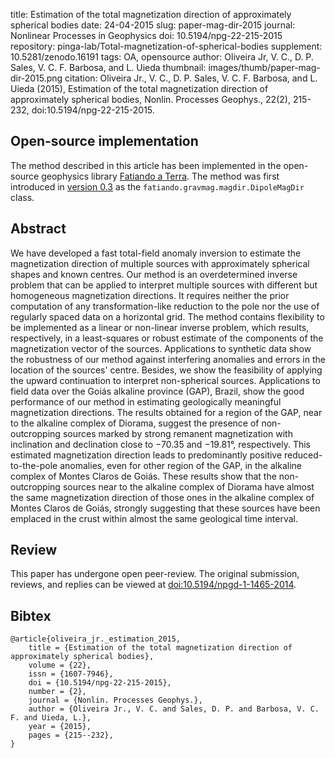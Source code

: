 title: Estimation of the total magnetization direction of approximately spherical bodies
date: 24-04-2015
slug: paper-mag-dir-2015
journal: Nonlinear Processes in Geophysics
doi: 10.5194/npg-22-215-2015
repository: pinga-lab/Total-magnetization-of-spherical-bodies
supplement: 10.5281/zenodo.16191
tags: OA, opensource
author: Oliveira Jr, V. C., D. P. Sales, V. C. F. Barbosa, and L. Uieda
thumbnail: images/thumb/paper-mag-dir-2015.png
citation: Oliveira Jr., V. C., D. P. Sales, V. C. F. Barbosa, and L. Uieda (2015), Estimation of the total magnetization direction of approximately spherical bodies, Nonlin. Processes Geophys., 22(2), 215-232, doi:10.5194/npg-22-215-2015.

## Open-source implementation

The method described in this article has been implemented in the open-source
geophysics library [Fatiando a Terra](http://www.fatiando.org).
The method was first introduced in
[version 0.3](http://dx.doi.org/10.5281/zenodo.16205)
as the `fatiando.gravmag.magdir.DipoleMagDir` class.

## Abstract

We have developed a fast total-field anomaly inversion to estimate the
magnetization direction of multiple sources with approximately spherical shapes
and known centres. Our method is an overdetermined inverse problem that can be
applied to interpret multiple sources with different but homogeneous
magnetization directions. It requires neither the prior computation of any
transformation-like reduction to the pole nor the use of regularly spaced data
on a horizontal grid. The method contains flexibility to be implemented as a
linear or non-linear inverse problem, which results, respectively, in a
least-squares or robust estimate of the components of the magnetization vector
of the sources. Applications to synthetic data show the robustness of our
method against interfering anomalies and errors in the location of the sources'
centre. Besides, we show the feasibility of applying the upward continuation to
interpret non-spherical sources. Applications to field data over the Goiás
alkaline province (GAP), Brazil, show the good performance of our method in
estimating geologically meaningful magnetization directions. The results
obtained for a region of the GAP, near to the alkaline complex of Diorama,
suggest the presence of non-outcropping sources marked by strong remanent
magnetization with inclination and declination close to −70.35 and −19.81°,
respectively. This estimated magnetization direction leads to predominantly
positive reduced-to-the-pole anomalies, even for other region of the GAP, in
the alkaline complex of Montes Claros de Goiás. These results show that the
non-outcropping sources near to the alkaline complex of Diorama have almost the
same magnetization direction of those ones in the alkaline complex of Montes
Claros de Goiás, strongly suggesting that these sources have been emplaced in
the crust within almost the same geological time interval.

## Review

This paper has undergone open peer-review.
The original submission, reviews, and replies can be viewed at
[doi:10.5194/npgd-1-1465-2014](http://dx.doi.org/10.5194/npgd-1-1465-2014).

## Bibtex

    @article{oliveira_jr._estimation_2015,
        title = {Estimation of the total magnetization direction of approximately spherical bodies},
        volume = {22},
        issn = {1607-7946},
        doi = {10.5194/npg-22-215-2015},
        number = {2},
        journal = {Nonlin. Processes Geophys.},
        author = {Oliveira Jr., V. C. and Sales, D. P. and Barbosa, V. C. F. and Uieda, L.},
        year = {2015},
        pages = {215--232},
    }
